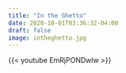 ```yaml
---
title: "In the Ghetto"
date: 2020-10-01T03:36:32-04:00
draft: false
image: intheghetto.jpg
---
```

{{< youtube EmRjPONDwlw >}}

